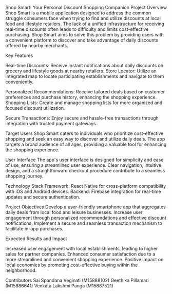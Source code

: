 Shop Smart: Your Personal Discount Shopping Companion
Project Overview
Shop Smart is a mobile application designed to address the common struggle consumers face when trying to find and utilize discounts at local food and lifestyle retailers. The lack of a unified infrastructure for receiving real-time discounts often leads to difficulty and limits cost-effective purchasing. Shop Smart aims to solve this problem by providing users with a convenient platform to discover and take advantage of daily discounts offered by nearby merchants.

Key Features

Real-time Discounts: Receive instant notifications about daily discounts on grocery and lifestyle goods at nearby retailers.
Store Locator: Utilize an integrated map to locate participating establishments and navigate to them conveniently.

Personalized Recommendations: Receive tailored deals based on customer preferences and purchase history, enhancing the shopping experience.
Shopping Lists: Create and manage shopping lists for more organized and focused discount utilization.

Secure Transactions: Enjoy secure and hassle-free transactions through integration with trusted payment gateways.

Target Users
Shop Smart caters to individuals who prioritize cost-effective shopping and seek an easy way to discover and utilize daily deals. The app targets a broad audience of all ages, providing a valuable tool for enhancing the shopping experience.

User Interface
The app's user interface is designed for simplicity and ease of use, ensuring a streamlined user experience. Clear navigation, intuitive design, and a straightforward checkout procedure contribute to a seamless shopping journey.

Technology Stack
Framework: React Native for cross-platform compatibility with iOS and Android devices.
Backend: Firebase integration for real-time updates and secure authentication.

Project Objectives
Develop a user-friendly smartphone app that aggregates daily deals from local food and leisure businesses.
Increase user engagement through personalized recommendations and effective discount notifications.
Implement a secure and seamless transaction mechanism to facilitate in-app purchases.

Expected Results and Impact

Increased user engagement with local establishments, leading to higher sales for partner companies.
Enhanced consumer satisfaction due to a more streamlined and convenient shopping experience.
Positive impact on local economies by promoting cost-effective buying within the neighborhood.

Contributors
Sai Spandana Veginati (M15888102)
Geethika Pillamari (M15886641)
Venkata Lakshmi Panga (M15887521)
